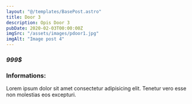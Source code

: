 ```yaml
---
layout: "@/templates/BasePost.astro"
title: Door 3
description: Opis Door 3
pubDate: 2020-02-03T00:00:00Z
imgSrc: "/assets/images/pdoor1.jpg"
imgAlt: "Image post 4"
---
```


### **_999$_**

### Informations:

Lorem ipsum dolor sit amet consectetur adipisicing elit. Tenetur vero esse non molestias eos excepturi.
